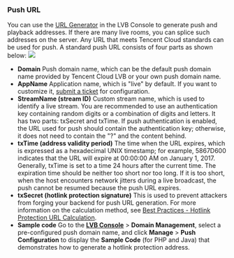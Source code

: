 
### Push URL 
You can use the [URL Generator](https://console.cloud.tencent.com/live/addrgenerator/addrgenerator) in the LVB Console to generate push and playback addresses. If there are many live rooms, you can splice such addresses on the server. Any URL that meets Tencent Cloud standards can be used for push. A standard push URL consists of four parts as shown below:
![](https://main.qcloudimg.com/raw/0d66d6410c84794f1795da847b8f7ec2.png)
- **Domain**
Push domain name, which can be the default push domain name provided by Tencent Cloud LVB or your own push domain name.
- **AppName**
Application name, which is "live" by default. If you want to customize it, [submit a ticket](https://console.cloud.tencent.com/workorder/category) for configuration.
- **StreamName (stream ID)**
Custom stream name, which is used to identify a live stream. You are recommended to use an authentication key containing random digits or a combination of digits and letters. It has two parts: txSecret and txTime. If push authentication is enabled, the URL used for push should contain the authentication key; otherwise, it does not need to contain the "?" and the content behind.
- **txTime (address validity period)** 
The time when the URL expires, which is expressed as a hexadecimal UNIX timestamp; for example, 5867D600 indicates that the URL will expire at 00:00:00 AM on January 1, 2017. Generally, txTime is set to a time 24 hours after the current time. The expiration time should be neither too short nor too long. If it is too short, when the host encounters network jitters during a live broadcast, the push cannot be resumed because the push URL expires.
- **txSecret (hotlink protection signature)**
This is used to prevent attackers from forging your backend for push URL generation. For more information on the calculation method, see [Best Practices - Hotlink Protection URL Calculation](https://intl.cloud.tencent.com/document/product/267/31560).
- **Sample code**
Go to the [**LVB Console**](https://console.cloud.tencent.com/) > **Domain Management**, select a pre-configured push domain name, and click **Manage** > **Push Configuration** to display the **Sample Code** (for PHP and Java) that demonstrates how to generate a hotlink protection address.


